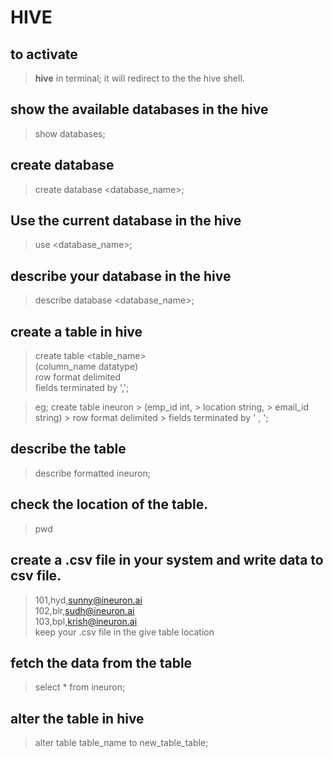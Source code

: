 # HIVE

## to activate
> **hive** in terminal; it will redirect to the the hive shell.
## show the available databases in the hive

> show databases;

## create database
> create database <database_name>;

## Use the current database in the hive
> use <database_name>;

## describe your database in the hive
>describe database <database_name>;

## create a table in hive

> create table <table_name><br>
(column_name datatype) <br>
row format delimited <br>
fields terminated by ',';

>eg; create table ineuron
    > (emp_id int,
    > location string,
    > email_id string)
    > row format delimited
    > fields terminated by ' , ';


## describe the table
> describe formatted ineuron;

## check the location of the table.
>pwd

## create a .csv file in your system and write data to csv file.

>101,hyd,sunny@ineuron.ai<br>
102,blr,sudh@ineuron.ai<br>
103,bpl,krish@ineuron.ai<br>
keep your .csv file in the give table location

## fetch the data from the table
>select * from ineuron;<br>

## alter the table in hive
> alter table table_name to new_table_table;